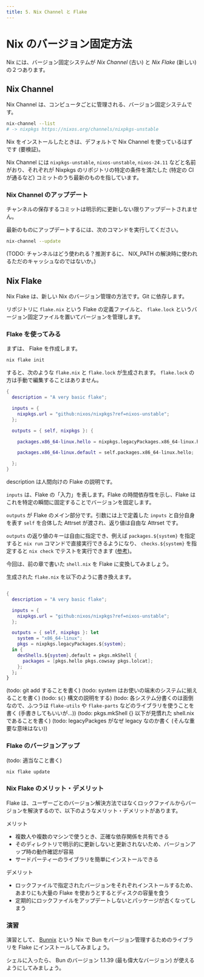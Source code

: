 ```yaml
---
title: 5. Nix Channel と Flake
---
```


# Nix のバージョン固定方法

Nix には、バージョン固定システムが *Nix Channel* (古い) と *Nix Flake* (新しい) の２つあります。

## Nix Channel

Nix Channel は、コンピュータごとに管理される、バージョン固定システムです。

```sh
nix-channel --list
# -> nixpkgs https://nixos.org/channels/nixpkgs-unstable
```

Nix をインストールしたときは、デフォルトで Nix Channel を使っているはずです (要検証)。

Nix Channel には `nixpkgs-unstable`, `nixos-unstable`, `nixos-24.11` などと名前がおり、それぞれが Nixpkgs のリポジトリの特定の条件を満たした (特定の CI が通るなど) コミットのうち最新のものを指しています。

### Nix Channel のアップデート

チャンネルの保存するコミットは明示的に更新しない限りアップデートされません。

最新のものにアップデートするには、次のコマンドを実行してください。

```sh
nix-channel --update
```

(TODO: チャンネルはどう使われる？推測するに、 NIX_PATH の解決時に使われるただのキャッシュなのではないか。)

## Nix Flake

Nix Flake は、新しい Nix のバージョン管理の方法です。Git に依存します。

リポジトリに `flake.nix` という Flake の定義ファイルと、 `flake.lock` というバージョン固定ファイルを置いてバージョンを管理します。
### Flake を使ってみる

まずは、 Flake を作成します。

```sh
nix flake init
```

すると、次のような `flake.nix` と `flake.lock` が生成されます。 `flake.lock` の方は手動で編集することはありません。

```nix
{
  description = "A very basic flake";

  inputs = {
    nixpkgs.url = "github:nixos/nixpkgs?ref=nixos-unstable";
  };

  outputs = { self, nixpkgs }: {

    packages.x86_64-linux.hello = nixpkgs.legacyPackages.x86_64-linux.hello;

    packages.x86_64-linux.default = self.packages.x86_64-linux.hello;

  };
}
```

description は人間向けの Flake の説明です。

`inputs` は、Flake の「入力」を表します。Flake の時間依存性を示し、Flake はこれを特定の瞬間に固定することでバージョンを固定します。

`outputs` が Flake のメイン部分です。引数には上で定義した `inputs` と自分自身を表す `self` を合体した Attrset が渡され、返り値は自由な Attrset です。

`outputs` の返り値のキーは自由に指定でき、例えば `packages.${system}` を指定すると `nix run` コマンドで直接実行できるようになり、 `checks.${system}` を指定すると `nix check` でテストを実行できます ([参考](https://zenn.dev/ttak0422/articles/4ee6b3750a7b70))。

今回は、前の章で書いた `shell.nix` を Flake に変換してみましょう。

生成された `flake.nix` を以下のように書き換えます。

```nix

{
  description = "A very basic flake";

  inputs = {
    nixpkgs.url = "github:nixos/nixpkgs?ref=nixos-unstable";
  };

  outputs = { self, nixpkgs }: let
    system = "x86_64-linux";
    pkgs = nixpkgs.legacyPackages.${system};
  in {
    devShells.${system}.default = pkgs.mkShell {
      packages = [pkgs.hello pkgs.cowsay pkgs.lolcat];
    };
  };
}
```

(todo: git add することを書く)
(todo: system はお使いの端末のシステムに揃えることを書く)
(todo: `${}` 構文の説明をする)
(todo: 各システム分書くのは面倒なので、ふつうは `flake-utils` や `flake-parts` などのライブラリを使うことを書く (手書きしてもいいが...))
(todo: pkgs.mkShell {} 以下が見慣れた shell.nix であることを書く)
(todo: legacyPackges がなぜ legacy なのか書く (そんな重要な意味はない))

### Flake のバージョンアップ

(todo: 適当なこと書く)

```sh
nix flake update
```

### Nix Flake のメリット・デメリット

Flake は、ユーザーごとのバージョン解決方法ではなくロックファイルからバージョンを解決するので、以下のようなメリット・デメリットがあります。

メリット

- 複数人や複数のマシンで使うとき、正確な依存関係を共有できる
- そのディレクトリで明示的に更新しないと更新されないため、バージョンアップ時の動作確認が容易
- サードパーティーのライブラリを簡単にインストールできる

デメリット

- ロックファイルで指定されたバージョンをそれぞれインストールするため、あまりにも大量の Flake を使おうとするとディスクの容量を食う
- 定期的にロックファイルをアップデートしないとパッケージが古くなってしまう

### 演習

演習として、 [Bunnix](https;//github.com/aster-void/bunnix) という Nix で Bun をバージョン管理するためのライブラリを Flake にインストールしてみましょう。

シェルに入ったら、 Bun のバージョン 1.1.39 (最も偉大なバージョン) が使えるようにしてみましょう。
